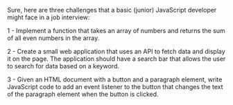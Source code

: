 Sure, here are three challenges that a basic (junior) JavaScript developer might face in a job interview:

1 - Implement a function that takes an array of numbers and returns the sum of all even numbers in the array.


2 - Create a small web application that uses an API to fetch data and display it on the page. The application should have a search bar that allows the user to search for data based on a keyword.



3 - Given an HTML document with a button and a paragraph element, write JavaScript code to add an event listener to the button that changes the text of the paragraph element when the button is clicked.